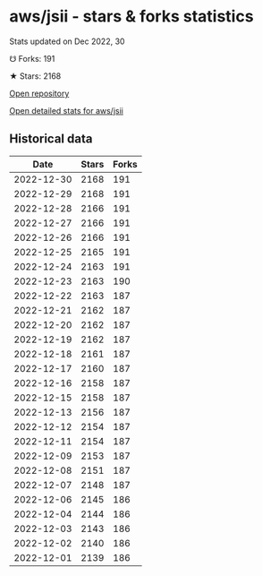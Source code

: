 # aws/jsii - stars & forks statistics

Stats updated on Dec 2022, 30

☋ Forks: 191

★ Stars: 2168

[Open repository](https://github.com/aws/jsii)

[Open detailed stats for aws/jsii](https://reviewgithub.com/rep/aws/jsii)

## Historical data
| Date | Stars | Forks |
|------|-------|-------|
| 2022-12-30 | 2168 | 191 | 
| 2022-12-29 | 2168 | 191 | 
| 2022-12-28 | 2166 | 191 | 
| 2022-12-27 | 2166 | 191 | 
| 2022-12-26 | 2166 | 191 | 
| 2022-12-25 | 2165 | 191 | 
| 2022-12-24 | 2163 | 191 | 
| 2022-12-23 | 2163 | 190 | 
| 2022-12-22 | 2163 | 187 | 
| 2022-12-21 | 2162 | 187 | 
| 2022-12-20 | 2162 | 187 | 
| 2022-12-19 | 2162 | 187 | 
| 2022-12-18 | 2161 | 187 | 
| 2022-12-17 | 2160 | 187 | 
| 2022-12-16 | 2158 | 187 | 
| 2022-12-15 | 2158 | 187 | 
| 2022-12-13 | 2156 | 187 | 
| 2022-12-12 | 2154 | 187 | 
| 2022-12-11 | 2154 | 187 | 
| 2022-12-09 | 2153 | 187 | 
| 2022-12-08 | 2151 | 187 | 
| 2022-12-07 | 2148 | 187 | 
| 2022-12-06 | 2145 | 186 | 
| 2022-12-04 | 2144 | 186 | 
| 2022-12-03 | 2143 | 186 | 
| 2022-12-02 | 2140 | 186 | 
| 2022-12-01 | 2139 | 186 | 

